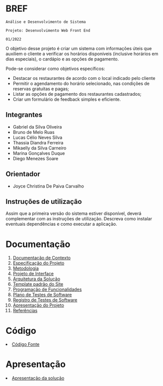 # BREF

`Análise e Desenvolvimento de Sistema`

`Projeto: Desenvolvimento Web Front End`

`01/2022`

O objetivo desse projeto é criar um sistema com informações úteis que auxiliem o cliente a verificar os horários disponíveis (inclusive horários em dias especiais), o cardápio e as opções de pagamento.  

Pode-se considerar como objetivos específicos:
 - Destacar os restaurantes de acordo com o local indicado pelo cliente
 - Permitir o agendamento do horário selecionado, nas condições de reservas gratuitas e pagas; 
 - Listar as opções de pagamento dos restaurantes cadastrados;   
 - Criar um formulário de feedback simples e eficiente. 

## Integrantes

* Gabriel da Silva Oliveira
* Bruno de Melo Ruas
* Lucas Célio Neves Silva
* Thassia Diandra Ferreira
* Mikaelly da Silva Carneiro
* Marina Gonçalves Duque
* Diego Menezes Soare

## Orientador

* Joyce Christina De Paiva Carvalho

## Instruções de utilização

Assim que a primeira versão do sistema estiver disponível, deverá complementar com as instruções de utilização. Descreva como instalar eventuais dependências e como executar a aplicação.

# Documentação

<ol>
<li><a href="docs/01-Documentação de Contexto.md"> Documentação de Contexto</a></li>
<li><a href="docs/02-Especificação do Projeto.md"> Especificação do Projeto</a></li>
<li><a href="docs/03-Metodologia.md"> Metodologia</a></li>
<li><a href="docs/04-Projeto de Interface.md"> Projeto de Interface</a></li>
<li><a href="docs/05-Arquitetura da Solução.md"> Arquitetura da Solução</a></li>
<li><a href="docs/06-Template padrão do Site.md"> Template padrão do Site</a></li>
<li><a href="docs/07-Programação de Funcionalidades.md"> Programação de Funcionalidades</a></li>
<li><a href="docs/08-Plano de Testes de Software.md"> Plano de Testes de Software</a></li>
<li><a href="docs/09-Registro de Testes de Software.md"> Registro de Testes de Software</a></li>
<li><a href="docs/10-Apresentação do Projeto.md"> Apresentação do Projeto</a></li>
<li><a href="docs/11-Referências.md"> Referências</a></li>
</ol>

# Código

<li><a href="src/README.md"> Código Fonte</a></li>

# Apresentação

<li><a href="presentation/README.md"> Apresentação da solução</a></li>
